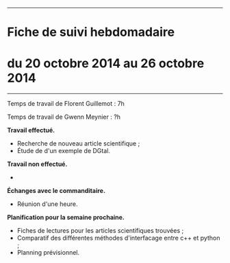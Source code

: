 *****
# Fiche de suivi hebdomadaire
# du 20 octobre 2014 au 26 octobre 2014
*****

Temps de travail de Florent Guillemot : 7h

Temps de travail de Gwenn Meynier : ?h

__Travail effectué.__

* Recherche de nouveau article scientifique ;
* Étude de d'un exemple de DGtal.

__Travail non effectué.__

* 

__Échanges avec le commanditaire.__

* Réunion d'une heure.

__Planification pour la semaine prochaine.__

* Fiches de lectures pour les articles scientifiques trouvées ;
* Comparatif des différentes méthodes d'interfacage entre c++ et python ;
* Planning prévisionnel.
